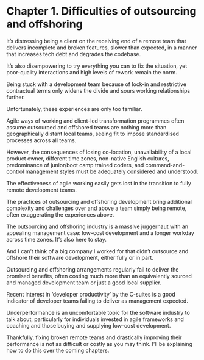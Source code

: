 # Chapter 1. Difficulties of outsourcing and offshoring

It’s distressing being a client on the receiving end of a remote team that delivers incomplete and broken features, slower than expected, in a manner that increases tech debt and degrades the codebase.

It’s also disempowering to try everything you can to fix the situation, yet poor-quality interactions and high levels of rework remain the norm.

Being stuck with a development team because of lock-in and restrictive contractual terms only widens the divide and sours working relationships further.

Unfortunately, these experiences are only too familiar.

Agile ways of working and client-led transformation programmes often assume outsourced and offshored teams are nothing more than geographically distant local teams, seeing fit to impose standardised processes across all teams. 

However, the consequences of losing co-location, unavailability of a local product owner, different time zones, non-native English cultures, predominance of junior/boot camp trained coders, and command-and-control management styles must be adequately considered and understood.

The effectiveness of agile working easily gets lost in the transition to fully remote development teams.

The practices of outsourcing and offshoring development bring additional complexity and challenges over and above a team simply being remote, often exaggerating the experiences above.

The outsourcing and offshoring industry is a massive juggernaut with an appealing management case: low-cost development and a longer workday across time zones. It’s also here to stay.

And I can’t think of a big company I worked for that didn’t outsource and offshore their software development, either fully or in part.

Outsourcing and offshoring arrangements regularly fail to deliver the promised benefits, often costing much more than an equivalently sourced and managed development team or just a good local supplier.

Recent interest in ‘developer productivity’ by the C-suites is a good indicator of developer teams failing to deliver as management expected.

Underperformance is an uncomfortable topic for the software industry to talk about, particularly for individuals invested in agile frameworks and coaching and those buying and supplying low-cost development.

Thankfully, fixing broken remote teams and drastically improving their performance is not as difficult or costly as you may think. I’ll be explaining how to do this over the coming chapters.

